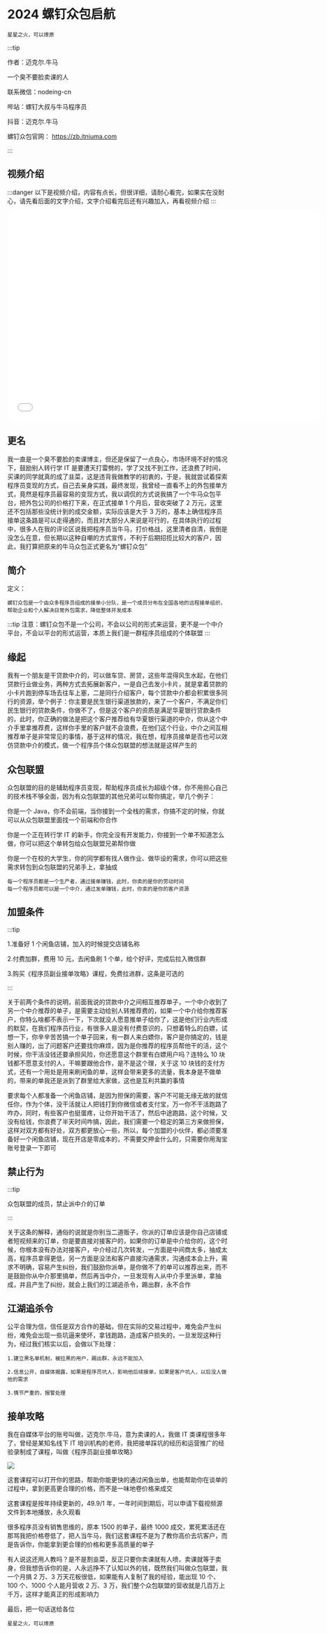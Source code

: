 # 2024 螺钉众包启航

```
星星之火，可以燎原
```

:::tip

作者：迈克尔.牛马

一个臭不要脸卖课的人

联系微信：nodeing-cn

哔站：螺钉大叔与牛马程序员

抖音：迈克尔.牛马

螺钉众包官网： https://zb.itniuma.com

:::

## 视频介绍

:::danger
以下是视频介绍，内容有点长，但很详细，请耐心看完，如果实在没耐心，请先看后面的文字介绍，文字介绍看完后还有兴趣加入，再看视频介绍
:::

<iframe src="//player.bilibili.com/player.html?aid=1700605061&bvid=BV1EK421k7bp&cid=1442437674&p=1" scrolling="no" border="0" frameborder="no" framespacing="0" allowfullscreen="true"> </iframe>

<style>
iframe{
    width:720px;
    height:480px;
    border-radius:8px;
}
</style>

## 更名

我一直是一个臭不要脸的卖课博主，但还是保留了一点良心，市场环境不好的情况下，鼓励别人转行学 IT 是要遭天打雷劈的，学了又找不到工作，还浪费了时间，买课的同学就真的成了韭菜，这是违背我做教学的初衷的，于是，我就尝试着探索程序员变现的方式，自己去亲身实践，最终发现，我曾经一直看不上的外包接单方式，竟然是程序员最容易的变现方式，我以调侃的方式说我搞了一个牛马众包平台，把外包公司的价格打下来，在正式接单 1 个月后，营收突破了 2 万元，这里还不包括那些没统计到的成交金额，实际应该是大于 3 万的，基本上确信程序员接单这条路是可以走得通的，而且对大部分人来说是可行的，在具体执行的过程中，很多人在我的评论区说我把程序员当牛马，打价格战，这里清者自清，我倒是没怎么在意，但长期以这种自嘲的方式宣传，不利于后期招揽比较大的客户，因此，我打算把原来的牛马众包正式更名为“螺钉众包”

## 简介

定义：

```
螺钉众包是一个由众多程序员组成的接单小分队，是一个成员分布在全国各地的远程接单组织，帮助企业和个人解决日常外包需求，降低整体开发成本
```

:::tip
注意：螺钉众包不是一个公司，不会以公司的形式来运营，更不是一个中介平台，不会以平台的形式运营，本质上我们是一群程序员组成的个体联盟
:::

## 缘起

我有一个朋友是干贷款中介的，可以做车贷、房贷，这些年混得风生水起，在他们贷款行业做业务，两种方式去拓展新客户，一是自己去发小卡片，就是拿着贷款的小卡片跑到停车场去往车上塞，二是同行介绍客户，每个贷款中介都会积累很多同行的资源，举个例子：你主要是民生银行渠道放款的，来了一个客户，不满足你们民生银行的贷款条件，你做不了，但是这个客户的资质是满足华夏银行贷款条件的，此时，你正确的做法是把这个客户推荐给有华夏银行渠道的中介，你从这个中介手里拿推荐费，这样你手里的客户就不会浪费，在他们这个行业，中介之间互相推荐单子是非常常见的事情，基于这样的情况，我在想，程序员接单是否也可以效仿贷款中介的模式，做一个程序员个体众包联盟的想法就是这样产生的

## 众包联盟

众包联盟的目的是辅助程序员变现，帮助程序员成长为超级个体，你不用担心自己的技术栈不够全面，因为有众包联盟的其他兄弟可以帮你搞定，举几个例子：

你是一个 Java，你不会前端，当你接到一个全栈的需求，你搞不定的时候，你就可以从众包联盟里面找一个前端和你合作

你是一个正在转行学 IT 的新手，你完全没有开发能力，你接到一个单不知道怎么做，你可以把这个单转包给众包联盟兄弟帮你做

你是一个在校的大学生，你的同学都有找人做作业、做毕设的需求，你可以把这些需求转包到众包联盟的兄弟手上，拿抽成

```
每一个程序员都是一个生产者，通过接单赚钱，此时，你卖的是你的劳动时间
每一个程序员都可以是一个中介，通过发单赚钱，此时，你卖的是你的客户资源
```

## 加盟条件

:::tip

1.准备好 1 个闲鱼店铺，加入的时候提交店铺名称

2.付费加群，费用 10 元，去闲鱼刷 1 个单，给个好评，完成后拉入微信群

3.购买《程序员副业接单攻略》课程，免费拉进群，这条是可选的

:::

关于前两个条件的说明，前面我说的贷款中介之间相互推荐单子，一个中介收到了另一个中介推荐的单子，是需要主动给别人转推荐费的，如果一个中介给你推荐客户，你特么啥都不表示一下，下次就没人愿意推单子给你了，这是他们行业内形成的默契，在我们程序员行业，有很多人是没有付费意识的，只想着特么的白嫖，试想一下，你辛辛苦苦搞一个单子回来，有一群人来白嫖你，客户是你搞定的，钱是别人赚的，出了问题客户还要找你麻烦，因为是你推荐的程序员帮他干的活，这个时候，你干活没钱还要承担风险，你还愿意这个群里有白嫖用户吗？连特么 10 块钱都不愿意支付的人，干嘛要跟他合作，是不是这个理，关于这 10 块钱的支付方式，还有一个用处是用来刷闲鱼的单，这样会带来更多的流量，我本身是不做单的，带来的单我还是派到了群里给大家做，这也是互利共赢的事情

要求每个人都准备一个闲鱼店铺，是因为担保的需要，客户不可能无缘无故的就信任你，作为个体，没干活就让人把钱打到你微信或者支付宝，万一你不干活跑路了咋办，同时，有些客户也挺蛋疼，让你开始干活了，然后中途跑路，这个时候，又没有给钱，你浪费了半天时间咋搞，因此，我们需要一个稳定的第三方来做担保，这样对双方都有好处，双方都更放心一些，所以，每个加盟的小伙伴，都必须要准备好一个闲鱼店铺，现在开店是零成本的，不需要交押金什么的，只需要你用淘宝账号登录一下即可

## 禁止行为

:::tip

众包联盟的成员，禁止派中介的订单

:::

关于这条的解释，通俗的说就是你别当二道贩子，你派的订单应该是你自己店铺或者短视频来的订单，你是要直接对接客户的，如果你的订单是中介给你的，这个时候，你根本没有办法对接客户，中介经过几次转发，一方面是中间商太多，抽成太高，程序员拿得更低，另一方面是没法和客户直接沟通需求，沟通成本会上升，需求不明确，容易产生纠纷，我们鼓励你派单，是你做不了的单可以推荐出来，而不是鼓励你从中介那里搞单，然后再当中介，一旦发现有人从中介手里派单，拿抽成，并且产生了纠纷，就会上我们的江湖追杀令，踢出群，永不合作

## 江湖追杀令

公平合理为信，信任是双方合作的基础，但在实际的交易过程中，难免会产生纠纷，难免会出现一些坑逼来使坏，拿钱跑路，造成客户损失的，一旦发现这种行为，经过我们核实以后，会做以下处理：

```
1.建立黑名单机制，被拉黑的用户，踢出群，永远不能加入

2.信息公开，自媒体揭露，如果是程序员坑人，影响他后续接单，如果是客户坑人，以后没人做他的需求

3.情节严重的，报警处理

```

## 接单攻略

我在自媒体平台的账号叫做，迈克尔.牛马，意为卖课的人，我做 IT 类课程很多年了，曾经是某知名线下 IT 培训机构的老师，我把接单踩坑的经历和运营推广的经验录制成了课程，叫做《程序员副业接单攻略》

![](2024-02-02-18-13-51.png)

这套课程可以打开你的思路，帮助你能更快的通过闲鱼出单，也能帮助你在谈单的过程中，拿到更高更合理的价格，而不是一味地卷价格来成交

这套课程是按年持续更新的，49.9/1 年，一年时间到期后，可以申请下载视频源文件到本地播放，永久观看

很多程序员没有销售思维的，原本 1500 的单子，最终 1000 成交，累死累活还在那骂我把价格卷低了，把人当牛马，我们这套课程不是为了教你高价去坑客户，而是告诉你，你能拿到更合理的价格和更多高质量的单子

有人说这还用人教吗？是不是割韭菜，反正只要你卖课就有人喷，卖课就等于卖身，但我想告诉你的是，人永远挣不了认知以外的钱，既然我们叫做众包联盟，我一个月搞 2 万、3 万天花板很低，如果能有人复制了我的经验，能出现 10 个、100 个、1000 个人能月营收 2 万、3 万，我们整个众包联盟的营收就是几百万上千万，这样才能真正的形成影响力

最后，把一句话送给各位

```
星星之火，可以燎原
```
